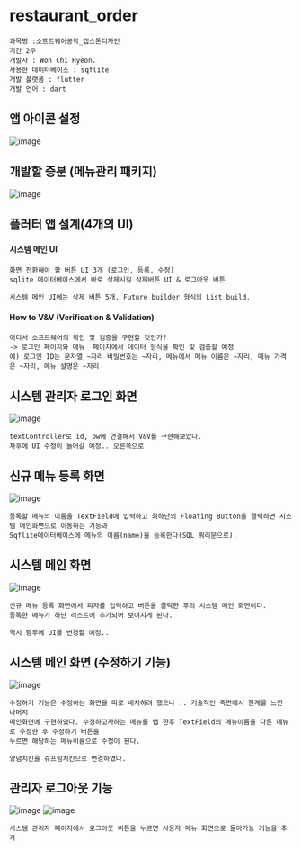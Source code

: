 # restaurant_order
```
과목명 :소프트웨어공학_캡스톤디자인 
기간 2주
개발자 : Won Chi Hyeon.
사용한 데이터베이스 : sqflite
개발 플랫폼 : flutter
개발 언어 : dart
```

## 앱 아이콘 설정
![image](https://user-images.githubusercontent.com/58906858/236525440-d42bd131-65ed-40e9-bef9-b163d8b721c5.png)


## 개발할 증분 (메뉴관리 패키지)
![image](https://user-images.githubusercontent.com/58906858/236522967-eb19aafb-8ff2-43a0-9df2-935a3e108955.png)


## 플러터 앱 설계(4개의 UI)

#### 시스템 메인 UI
```
화면 전환해야 할 버튼 UI 3개 (로그인, 등록, 수정)
sqlite 데이터베이스에서 바로 삭제시킬 삭제버튼 UI & 로그아웃 버튼

시스템 메인 UI에는 삭제 버튼 5개, Future builder 형식의 List build.
```

#### How to V&V (Verification & Validation)
```
어디서 소프트웨어의 확인 및 검증을 구현할 것인가?
-> 로그인 페이지와 메뉴  페이지에서 데이터 형식을 확인 및 검증할 예정 
예) 로그인 ID는 문자열 ~자리 비밀번호는 ~자리, 메뉴에서 메뉴 이름은 ~자리, 메뉴 가격은 ~자리, 메뉴 설명은 ~자리
```

## 시스템 관리자 로그인 화면
![image](https://user-images.githubusercontent.com/58906858/236523130-46eec7d1-adcc-4b42-b7b1-552c224cc66f.png)
```
textController로 id, pw에 연결해서 V&V를 구현해보았다.
차후에 UI 수정이 들어갈 예정.. 오른쪽으로 
```

## 신규 메뉴 등록 화면
![image](https://user-images.githubusercontent.com/58906858/236523270-a30c243f-8c07-46ad-bddc-1817ee224a44.png)
```
등록할 메뉴의 이름을 TextField에 입력하고 최하단의 Floating Button을 클릭하면 시스템 메인화면으로 이동하는 기능과
Sqflite데이터베이스에 메뉴의 이름(name)을 등록한다(SQL 쿼리문으로).
```

## 시스템 메인 화면
![image](https://user-images.githubusercontent.com/58906858/236523658-6e6756e0-bfc1-42cc-b20e-13c7b0705137.png)
```
신규 메뉴 등록 화면에서 피자를 입력하고 버튼을 클릭한 후의 시스템 메인 화면이다.
등록한 메뉴가 하단 리스트에 추가되어 보여지게 된다.

역시 향후에 UI를 변경할 예정..
```

## 시스템 메인 화면 (수정하기 기능)
![image](https://user-images.githubusercontent.com/58906858/236523457-ac76c7f3-5297-41e4-82cb-e944dee60995.png)
```
수정하기 기능은 수정하는 화면을 따로 배치하려 했으나 .. 기술적인 측면에서 한계를 느낀 나머지
메인화면에 구현하였다. 수정하고자하는 메뉴를 탭 한후 TextField의 메뉴이름을 다른 메뉴로 수정한 후 수정하기 버튼을
누르면 해당하는 메뉴이름으로 수정이 된다.

양념치킨을 슈프림치킨으로 변경하였다.
```

## 관리자 로그아웃 기능
![image](https://github.com/chihyeonWON/Restaurant_Order_System/assets/58906858/5210bc73-b089-4993-adc7-f5110c6aedae)
![image](https://github.com/chihyeonWON/Restaurant_Order_System/assets/58906858/c2d82e93-d1de-4327-b190-4e35241f7c93)

```
시스템 관리자 페이지에서 로그아웃 버튼을 누르면 사용자 메뉴 화면으로 돌아가능 기능을 추가
```

